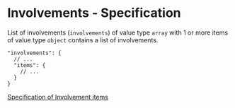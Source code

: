 # Involvements - Specification

List of involvements (`involvements`) of value type `array` with 1 or more items of value type `object` contains a list
of involvements.

```
"involvements": {
  // ...
  "items": {
    // ...
  }
}
```

[Specification of Involvement items](involvements/involvement-spec.en.md)
